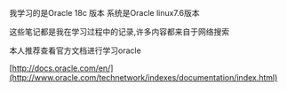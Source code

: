 我学习的是Oracle 18c 版本 系统是Oracle linux7.6版本

这些笔记都是我在学习过程中的记录,许多内容都来自于网络搜索

本人推荐查看官方文档进行学习oracle

[http://docs.oracle.com/en/](http://www.oracle.com/technetwork/indexes/documentation/index.html)
